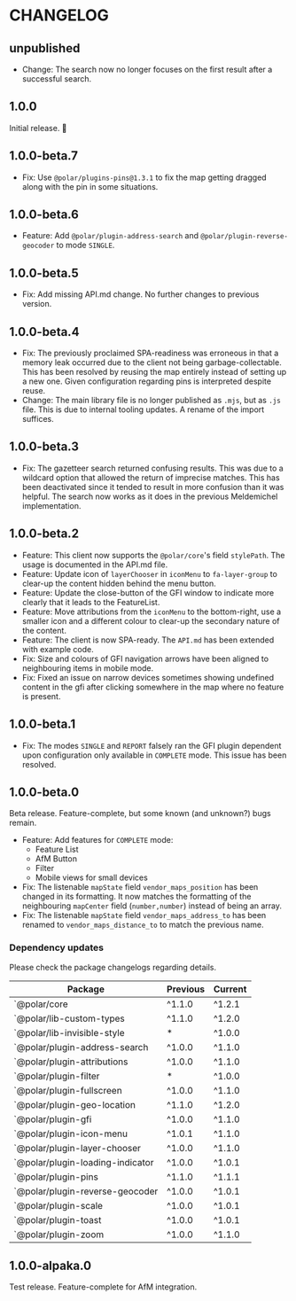 # CHANGELOG

## unpublished

- Change: The search now no longer focuses on the first result after a successful search.

## 1.0.0

Initial release. 🎉

## 1.0.0-beta.7

- Fix: Use `@polar/plugins-pins@1.3.1` to fix the map getting dragged along with the pin in some situations.

## 1.0.0-beta.6

- Feature: Add `@polar/plugin-address-search` and `@polar/plugin-reverse-geocoder` to mode `SINGLE`.

## 1.0.0-beta.5

- Fix: Add missing API.md change. No further changes to previous version.

## 1.0.0-beta.4

- Fix: The previously proclaimed SPA-readiness was erroneous in that a memory leak occurred due to the client not being garbage-collectable. This has been resolved by reusing the map entirely instead of setting up a new one. Given configuration regarding pins is interpreted despite reuse.
- Change: The main library file is no longer published as `.mjs`, but as `.js` file. This is due to internal tooling updates. A rename of the import suffices.

## 1.0.0-beta.3

- Fix: The gazetteer search returned confusing results. This was due to a wildcard option that allowed the return of imprecise matches. This has been deactivated since it tended to result in more confusion than it was helpful. The search now works as it does in the previous Meldemichel implementation.

## 1.0.0-beta.2

- Feature: This client now supports the `@polar/core`'s field `stylePath`. The usage is documented in the API.md file.
- Feature: Update icon of `layerChooser` in `iconMenu` to `fa-layer-group` to clear-up the content hidden behind the menu button.
- Feature: Update the close-button of the GFI window to indicate more clearly that it leads to the FeatureList.
- Feature: Move attributions from the `iconMenu` to the bottom-right, use a smaller icon and a different colour to clear-up the secondary nature of the content.
- Feature: The client is now SPA-ready. The `API.md` has been extended with example code.
- Fix: Size and colours of GFI navigation arrows have been aligned to neighbouring items in mobile mode.
- Fix: Fixed an issue on narrow devices sometimes showing undefined content in the gfi after clicking somewhere in the map where no feature is present.

## 1.0.0-beta.1

- Fix: The modes `SINGLE` and `REPORT` falsely ran the GFI plugin dependent upon configuration only available in `COMPLETE` mode. This issue has been resolved.

## 1.0.0-beta.0

Beta release. Feature-complete, but some known (and unknown?) bugs remain.

- Feature: Add features for `COMPLETE` mode:
  - Feature List
  - AfM Button
  - Filter
  - Mobile views for small devices
- Fix: The listenable `mapState` field `vendor_maps_position` has been changed in its formatting. It now matches the formatting of the neighbouring `mapCenter` field (`number,number`) instead of being an array.
- Fix: The listenable `mapState` field `vendor_maps_address_to` has been renamed to `vendor_maps_distance_to` to match the previous name.

### Dependency updates

Please check the package changelogs regarding details.

|Package|Previous|Current|
|-|-|-|
| `@polar/core | ^1.1.0 | ^1.2.1 |
| `@polar/lib-custom-types | ^1.1.0 | ^1.2.0 |
| `@polar/lib-invisible-style | * | ^1.0.0 |
| `@polar/plugin-address-search | ^1.0.0 | ^1.1.0 |
| `@polar/plugin-attributions | ^1.0.0 |  ^1.1.0 |
| `@polar/plugin-filter | * |  ^1.0.0 |
| `@polar/plugin-fullscreen | ^1.0.0 |  ^1.1.0 |
| `@polar/plugin-geo-location | ^1.1.0 | ^1.2.0 |
| `@polar/plugin-gfi | ^1.0.0 |  ^1.1.0 |
| `@polar/plugin-icon-menu | ^1.0.1 | ^1.1.0 |
| `@polar/plugin-layer-chooser | ^1.0.0 | ^1.1.0 |
| `@polar/plugin-loading-indicator | ^1.0.0 | ^1.0.1 |
| `@polar/plugin-pins | ^1.1.0 |  ^1.1.1 |
| `@polar/plugin-reverse-geocoder | ^1.0.0 | ^1.0.1 |
| `@polar/plugin-scale | ^1.0.0 |  ^1.0.1 |
| `@polar/plugin-toast | ^1.0.0 |  ^1.0.1 |
| `@polar/plugin-zoom | ^1.0.0 | ^1.1.0 |

## 1.0.0-alpaka.0

Test release. Feature-complete for AfM integration.
